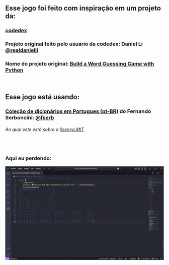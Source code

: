 ## Esse jogo foi feito com inspiração em um projeto da:
### [codedex](https://github.com/codedex-io)

### Projeto original feito pelo usuário da codedex: Daniel Li [@realdanielli](https://www.codedex.io/@realdanielli)
### Nome do projeto original: [Build a Word Guessing Game with Python](https://www.codedex.io/projects/build-a-word-guessing-game-with-python)

<br>

## Esse jogo está usando:
### [Coleção de dicionários em Portugues (pt-BR)](https://github.com/fserb/pt-br) do Fernando Serboncini: [@fserb](https://github.com/fserb)
###### Ao qual este está sobre a [licença MIT](DICTIONARY-LICENSE.txt)

<br>

### Aqui eu perdendo:
![Uma gameplay de um usuário perdendo](Jogo-de-Adivinhação-de-Palavras.gif)
